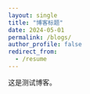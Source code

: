 ```yaml
---
layout: single
title: "博客标题"
date: 2024-05-01
permalink: /blogs/
author_profile: false
redirect_from:
  - /resume
---
```


这是测试博客。
